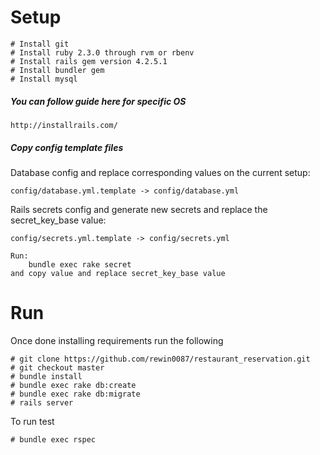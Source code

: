 # Setup

  	# Install git
  	# Install ruby 2.3.0 through rvm or rbenv
  	# Install rails gem version 4.2.5.1
  	# Install bundler gem
  	# Install mysql

##### You can follow guide here for specific OS

  	http://installrails.com/
  	
##### Copy config template files

Database config and replace corresponding values on the current setup:
	
	config/database.yml.template -> config/database.yml


Rails secrets config and generate new secrets and replace the secret_key_base value:
	
	config/secrets.yml.template -> config/secrets.yml
	
	Run:
		bundle exec rake secret
	and copy value and replace secret_key_base value
# Run

Once done installing requirements run the following

  	# git clone https://github.com/rewin0087/restaurant_reservation.git
  	# git checkout master
  	# bundle install
  	# bundle exec rake db:create
  	# bundle exec rake db:migrate
  	# rails server

To run test

  	# bundle exec rspec